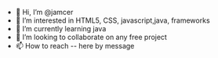 - 👋 Hi, I’m @jamcer
- 👀 I’m interested in HTML5, CSS, javascript,java, frameworks 
- 🌱 I’m currently learning java
- 💞️ I’m looking to collaborate on any free project
- 📫 How to reach -- here by message

<!---
jamcer/jamcer is a ✨ special ✨ repository because its `README.md` (this file) appears on your GitHub profile.
You can click the Preview link to take a look at your changes.
--->

